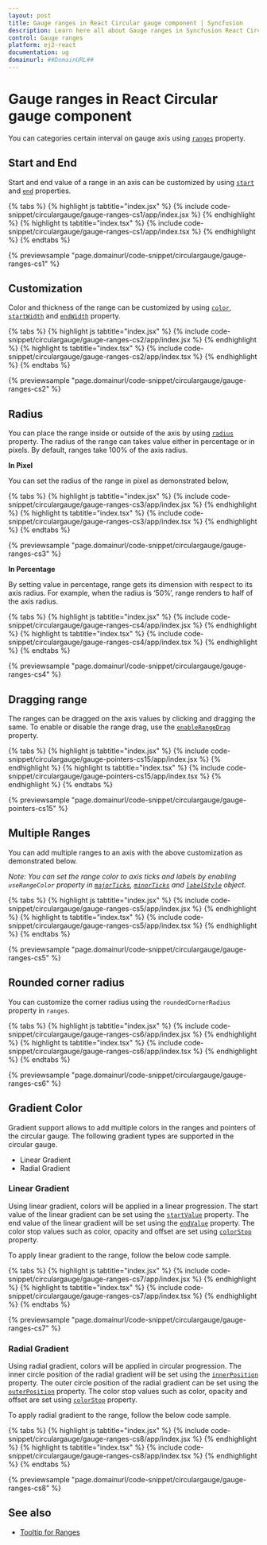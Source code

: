 ```yaml
---
layout: post
title: Gauge ranges in React Circular gauge component | Syncfusion
description: Learn here all about Gauge ranges in Syncfusion React Circular gauge component of Syncfusion Essential JS 2 and more.
control: Gauge ranges 
platform: ej2-react
documentation: ug
domainurl: ##DomainURL##
---
```



# Gauge ranges in React Circular gauge component

You can categories certain interval on gauge axis using [`ranges`](https://ej2.syncfusion.com/react/documentation/api/circular-gauge/range/#properties) property.

## Start and End

Start and end value of a range in an axis can be customized by using [`start`](https://ej2.syncfusion.com/react/documentation/api/circular-gauge/range/#start-number) and [`end`](https://ej2.syncfusion.com/react/documentation/api/circular-gauge/range/#end-number) properties.

{% tabs %}
{% highlight js tabtitle="index.jsx" %}
{% include code-snippet/circulargauge/gauge-ranges-cs1/app/index.jsx %}
{% endhighlight %}
{% highlight ts tabtitle="index.tsx" %}
{% include code-snippet/circulargauge/gauge-ranges-cs1/app/index.tsx %}
{% endhighlight %}
{% endtabs %}

 {% previewsample "page.domainurl/code-snippet/circulargauge/gauge-ranges-cs1" %}

## Customization

Color and thickness of the range can be customized by using [`color`](https://ej2.syncfusion.com/react/documentation/api/circular-gauge/range/#color-string),
[`startWidth`](https://ej2.syncfusion.com/react/documentation/api/circular-gauge/range/#startwidth-number) and [`endWidth`](https://ej2.syncfusion.com/react/documentation/api/circular-gauge/range/#endwidth-number) property.

{% tabs %}
{% highlight js tabtitle="index.jsx" %}
{% include code-snippet/circulargauge/gauge-ranges-cs2/app/index.jsx %}
{% endhighlight %}
{% highlight ts tabtitle="index.tsx" %}
{% include code-snippet/circulargauge/gauge-ranges-cs2/app/index.tsx %}
{% endhighlight %}
{% endtabs %}

 {% previewsample "page.domainurl/code-snippet/circulargauge/gauge-ranges-cs2" %}

<!-- markdownlint-disable MD036 -->

## Radius

You can place the range inside or outside of the axis by using [`radius`](https://ej2.syncfusion.com/react/documentation/api/circular-gauge/range/#radius-string) property. The radius of the range can takes value either in percentage or in pixels. By default, ranges take 100% of the axis radius.

**In Pixel**

You can set the radius of the range in pixel as demonstrated below,

{% tabs %}
{% highlight js tabtitle="index.jsx" %}
{% include code-snippet/circulargauge/gauge-ranges-cs3/app/index.jsx %}
{% endhighlight %}
{% highlight ts tabtitle="index.tsx" %}
{% include code-snippet/circulargauge/gauge-ranges-cs3/app/index.tsx %}
{% endhighlight %}
{% endtabs %}

 {% previewsample "page.domainurl/code-snippet/circulargauge/gauge-ranges-cs3" %}

<!-- markdownlint-disable MD036 -->

**In Percentage**

By setting value in percentage, range gets its dimension with respect to its axis radius. For example, when the radius is ‘50%’, range renders to half of the axis radius.

{% tabs %}
{% highlight js tabtitle="index.jsx" %}
{% include code-snippet/circulargauge/gauge-ranges-cs4/app/index.jsx %}
{% endhighlight %}
{% highlight ts tabtitle="index.tsx" %}
{% include code-snippet/circulargauge/gauge-ranges-cs4/app/index.tsx %}
{% endhighlight %}
{% endtabs %}

 {% previewsample "page.domainurl/code-snippet/circulargauge/gauge-ranges-cs4" %}

## Dragging range

The ranges can be dragged on the axis values by clicking and dragging the same. To enable or disable the range drag, use the [`enableRangeDrag`](https://ej2.syncfusion.com/react/documentation/api/circular-gauge/circularGaugeModel/#enablerangedrag) property.

{% tabs %}
{% highlight js tabtitle="index.jsx" %}
{% include code-snippet/circulargauge/gauge-pointers-cs15/app/index.jsx %}
{% endhighlight %}
{% highlight ts tabtitle="index.tsx" %}
{% include code-snippet/circulargauge/gauge-pointers-cs15/app/index.tsx %}
{% endhighlight %}
{% endtabs %}

 {% previewsample "page.domainurl/code-snippet/circulargauge/gauge-pointers-cs15" %}

## Multiple Ranges

You can add multiple ranges to an axis with the above customization as demonstrated below.

*Note: You can set the range color to axis ticks and labels by enabling `useRangeColor` property in [`majorTicks`](https://ej2.syncfusion.com/react/documentation/api/circular-gauge/tick/), [`minorTicks`](https://ej2.syncfusion.com/react/documentation/api/circular-gauge/tick/) and [`labelStyle`](https://ej2.syncfusion.com/react/documentation/api/circular-gauge/label/) object.*

{% tabs %}
{% highlight js tabtitle="index.jsx" %}
{% include code-snippet/circulargauge/gauge-ranges-cs5/app/index.jsx %}
{% endhighlight %}
{% highlight ts tabtitle="index.tsx" %}
{% include code-snippet/circulargauge/gauge-ranges-cs5/app/index.tsx %}
{% endhighlight %}
{% endtabs %}

 {% previewsample "page.domainurl/code-snippet/circulargauge/gauge-ranges-cs5" %}

## Rounded corner radius

You can customize the corner radius using the `roundedCornerRadius` property in `ranges`.

{% tabs %}
{% highlight js tabtitle="index.jsx" %}
{% include code-snippet/circulargauge/gauge-ranges-cs6/app/index.jsx %}
{% endhighlight %}
{% highlight ts tabtitle="index.tsx" %}
{% include code-snippet/circulargauge/gauge-ranges-cs6/app/index.tsx %}
{% endhighlight %}
{% endtabs %}

 {% previewsample "page.domainurl/code-snippet/circulargauge/gauge-ranges-cs6" %}

## Gradient Color

Gradient support allows to add multiple colors in the ranges and pointers of the circular gauge. The following gradient types are supported in the circular gauge.

* Linear Gradient
* Radial Gradient

### Linear Gradient

Using linear gradient, colors will be applied in a linear progression. The start value of the linear gradient can be set using the [`startValue`](https://ej2.syncfusion.com/react/documentation/api/circular-gauge/linearGradient/#startvalue) property. The end value of the linear gradient will be set using the [`endValue`](https://ej2.syncfusion.com/react/documentation/api/circular-gauge/linearGradient/#endvalue) property. The color stop values such as color, opacity and offset are set using [`colorStop`](https://ej2.syncfusion.com/react/documentation/api/circular-gauge/linearGradient/#colorstop) property.

To apply linear gradient to the range, follow the below code sample.

{% tabs %}
{% highlight js tabtitle="index.jsx" %}
{% include code-snippet/circulargauge/gauge-ranges-cs7/app/index.jsx %}
{% endhighlight %}
{% highlight ts tabtitle="index.tsx" %}
{% include code-snippet/circulargauge/gauge-ranges-cs7/app/index.tsx %}
{% endhighlight %}
{% endtabs %}

 {% previewsample "page.domainurl/code-snippet/circulargauge/gauge-ranges-cs7" %}

### Radial Gradient

Using radial gradient, colors will be applied in circular progression. The inner circle position of the radial gradient will be set using the [`innerPosition`](https://ej2.syncfusion.com/react/documentation/api/circular-gauge/radialGradient/#innerposition) property. The outer circle position of the radial gradient can be set using the [`outerPosition`](https://ej2.syncfusion.com/react/documentation/api/circular-gauge/radialGradient/#outerposition) property. The color stop values such as color, opacity and offset are set using [`colorStop`](https://ej2.syncfusion.com/react/documentation/api/circular-gauge/radialGradient/#colorstop) property.

To apply radial gradient to the range, follow the below code sample.

{% tabs %}
{% highlight js tabtitle="index.jsx" %}
{% include code-snippet/circulargauge/gauge-ranges-cs8/app/index.jsx %}
{% endhighlight %}
{% highlight ts tabtitle="index.tsx" %}
{% include code-snippet/circulargauge/gauge-ranges-cs8/app/index.tsx %}
{% endhighlight %}
{% endtabs %}

 {% previewsample "page.domainurl/code-snippet/circulargauge/gauge-ranges-cs8" %}

## See also

* [Tooltip for Ranges](https://ej2.syncfusion.com/react/documentation/circular-gauge/gauge-user-interaction#tooltip-for-ranges)
